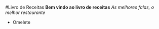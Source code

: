 #Livro de Receitas
**Bem vindo ao livro de receitas**
_As melhores falas, o melhor restaurante_

- Omelete